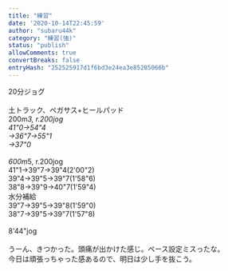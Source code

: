 ```yaml
---
title: "練習"
date: '2020-10-14T22:45:59'
author: "subaru44k"
category: "練習(強)"
status: "publish"
allowComments: true
convertBreaks: false
entryHash: "252525917d1f6bd3e24ea3e85285066b"
---
```

20分ジョグ<br>
<br>
土トラック、ペガサス+ヒールパッド<br>
200m*3, r.200jog<br>
41"0→54"4<br>
→36"7→55"1<br>
→37"0<br>
<br>
600m*5, r.200jog<br>
41"1→39"7→39"4(2'00"2)<br>
39"4→39"5→39"7(1'58"6)<br>
38"8→39"9→40"7(1'59"4)<br>
水分補給<br>
39"7→39"5→39"8(1'59"0)<br>
38"7→39"5→39"7(1'57"8)<br>
<br>
8'44"jog<br>
<br>
うーん、きつかった。頭痛が出かけた感じ。ペース設定ミスったな。<br>
今日は頑張っちゃった感あるので、明日は少し手を抜こう。
